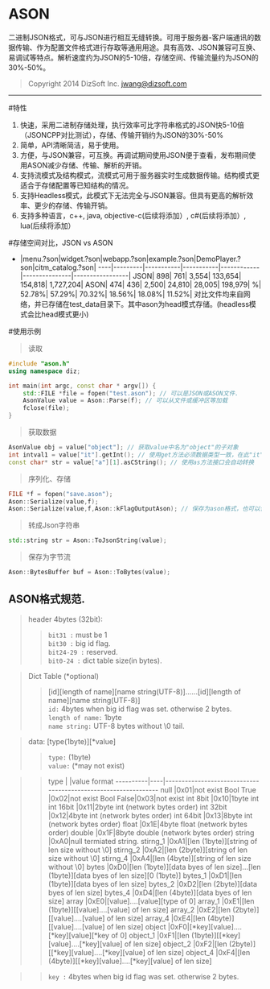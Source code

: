 # ASON
二进制JSON格式，可与JSON进行相互无缝转换。可用于服务器-客户端通讯的数据传输、作为配置文件格式进行存取等通用用途。具有高效、JSON兼容可互换、易调试等特点。解析速度约为JSON的5-10倍，存储空间、传输流量约为JSON的30%-50%。
> Copyright 2014 DizSoft Inc. jwang@dizsoft.com

----------------
  
#特性
1. 快速，采用二进制存储处理，执行效率可比字符串格式的JSON快5-10倍（JSONCPP对比测试），存储、传输开销约为JSON的30%-50%
2. 简单，API清晰简洁，易于使用。
3. 方便，与JSON兼容，可互换。再调试期间使用JSON便于查看，发布期间使用ASON减少存储、传输、解析的开销。
4. 支持流模式及结构模式，流模式可用于服务器实时生成数据传输。结构模式更适合于存储配置等已知结构的情况。
5. 支持Headless模式，此模式下无法完全与JSON兼容。但具有更高的解析效率、更少的存储、传输开销。
6. 支持多种语言，c++, java, objective-c(后续将添加）, c#(后续将添加）, lua(后续将添加）

#存储空间对比，JSON vs ASON

  - |menu.?son|widget.?son|webapp.?son|example.?son|DemoPlayer.?son|citm_catalog.?son|
----|---------|-----------|-----------|------------|---------------|-----------------|
JSON|      898|        761|      3,554|     133,654|        154,818|        1,727,204|
ASON|      474|        436|      2,500|      24,810|         28,005|          198,979|
   %|   52.78%|     57.29%|     70.32%|      18.56%|         18.08%|           11.52%|
对比文件均来自网络，并已存储在test_data目录下。其中ason为head模式存储。(headless模式会比head模式更小)

#使用示例
>读取

``` cpp
#include "ason.h"
using namespace diz;

int main(int argc, const char * argv[]) {
    std::FILE *file = fopen("test.ason"); // 可以是JSON或ASON文件.
    AsonValue value = Ason::Parse(f); // 可以从文件或缓冲区等加载
    fclose(file);
}
```

>获取数据

``` cpp
AsonValue obj = value["object"]; // 获取value中名为"object"的子对象
int intval1 = value["it"].getInt(); // 使用get方法必须数据类型一致，在此"it" 必须是一个Int值.
const char* str = value["a"][1].asCString(); // 使用as方法接口会自动转换
```

>序列化、存储

``` cpp
FILE *f = fopen("save.ason");
Ason::Serialize(value,f);
Ason::Serialize(value,f,Ason::kFlagOutputAson); // 保存为ason格式，也可以保存为json
```

>转成Json字符串

``` cpp
std::string str = Ason::ToJsonString(value);
```
>保存为字节流
``` cpp
Ason::BytesBuffer buf = Ason::ToBytes(value);
```

ASON格式规范.
----
>header 4bytes (32bit):
>>`bit31 :` must be 1<br>
>>`bit30 :` big id flag.<br>
>>`bit24-29 :` reserved.<br>
>>`bit0-24 :` dict table size(in bytes).

>Dict Table (*optional)
>>[id][length of name][name string(UTF-8)]......[id][length of name][name string(UTF-8)]<br>
>>`id:` 4bytes when big id flag was set. otherwise 2 bytes.<br>
>>`length of name:` 1byte<br>
>>`name string:` UTF-8 bytes without \0 tail.

>data: [type(1byte)][*value]
>>`type:` (1byte)<br>
>>`value:` (*may not exist)

>>type      |    |value format
----------|----|---------------------------------------------------------------
null      |0x01|not exist
Bool True |0x02|not exist
Bool False|0x03|not exist
int 8bit  |0x10|1byte int
int 16bit |0x11|2byte int (network bytes order)
int 32bit |0x12|4byte int (network bytes order)
int 64bit |0x13|8byte int (network bytes order)
float     |0x1E|4byte float (network bytes order)
double    |0x1F|8byte double (network bytes order)
string    |0xA0|null termiated string.
stirng_1  |0xA1|[len (1byte)][string of len size without \0]
stirng_2  |0xA2|[len (2byte)][string of len size without \0]
stirng_4  |0xA4|[len (4byte)][string of len size without \0]
bytes     |0xD0|[len (1byte)][data byes of len size]...[len (1byte)][data byes of len size][0 (1byte)]
bytes_1   |0xD1|[len (1byte)][data byes of len size]
bytes_2   |0xD2|[len (2byte)][data byes of len size]
bytes_4   |0xD4|[len (4byte)][data byes of len size]
array     |0xE0|[value]....[value][type of 0]
array_1   |0xE1|[len (1byte)][[value]....[value] of len size]
array_2   |0xE2|[len (2byte)][[value]....[value] of len size]
array_4   |0xE4|[len (4byte)][[value]....[value] of len size]
object    |0xF0|[*key][value]....[*key][value][*key of 0]
object_1  |0xF1|[len (1byte)][[*key][value]....[*key][value] of len size]
object_2  |0xF2|[len (2byte)][[*key][value]....[*key][value] of len size]
object_4  |0xF4|[len (4byte)][[*key][value]....[*key][value] of len size]

>>`key :` 4bytes when big id flag was set. otherwise 2 bytes.
